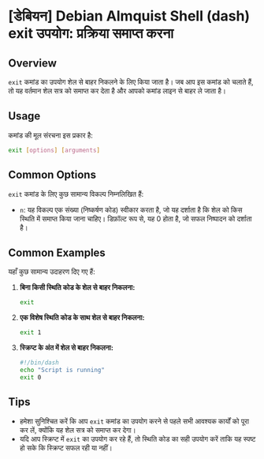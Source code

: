 # [डेबियन] Debian Almquist Shell (dash) exit उपयोग: प्रक्रिया समाप्त करना

## Overview
`exit` कमांड का उपयोग शेल से बाहर निकलने के लिए किया जाता है। जब आप इस कमांड को चलाते हैं, तो यह वर्तमान शेल सत्र को समाप्त कर देता है और आपको कमांड लाइन से बाहर ले जाता है।

## Usage
कमांड की मूल संरचना इस प्रकार है:
```bash
exit [options] [arguments]
```

## Common Options
`exit` कमांड के लिए कुछ सामान्य विकल्प निम्नलिखित हैं:
- `n`: यह विकल्प एक संख्या (निष्कर्षण कोड) स्वीकार करता है, जो यह दर्शाता है कि शेल को किस स्थिति में समाप्त किया जाना चाहिए। डिफ़ॉल्ट रूप से, यह 0 होता है, जो सफल निष्पादन को दर्शाता है।

## Common Examples
यहाँ कुछ सामान्य उदाहरण दिए गए हैं:

1. **बिना किसी स्थिति कोड के शेल से बाहर निकलना:**
   ```bash
   exit
   ```

2. **एक विशेष स्थिति कोड के साथ शेल से बाहर निकलना:**
   ```bash
   exit 1
   ```

3. **स्क्रिप्ट के अंत में शेल से बाहर निकलना:**
   ```bash
   #!/bin/dash
   echo "Script is running"
   exit 0
   ```

## Tips
- हमेशा सुनिश्चित करें कि आप `exit` कमांड का उपयोग करने से पहले सभी आवश्यक कार्यों को पूरा कर लें, क्योंकि यह शेल सत्र को समाप्त कर देगा।
- यदि आप स्क्रिप्ट में `exit` का उपयोग कर रहे हैं, तो स्थिति कोड का सही उपयोग करें ताकि यह स्पष्ट हो सके कि स्क्रिप्ट सफल रही या नहीं।